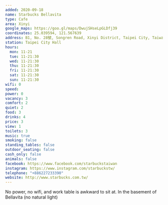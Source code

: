 ```yaml
---
added: 2020-09-18
name: Starbucks Bellavita
type: Cafe
area: Xinyi
google_maps: https://goo.gl/maps/DwujSHseLpGLDfj39
coordinates: 25.039594, 121.567639
address: B1, No. 28號, Songren Road, Xinyi District, Taipei City, Taiwan 110
station: Taipei City Hall
hours:
  mon: 11-21
  tue: 11-21:30
  wed: 11-21:30
  thu: 11-21:30
  fri: 11-21:30
  sat: 11-21:30
  sun: 11-21:30
wifi: 0
speed: 
power: 0
vacancy: 3
comfort: 2
quiet: 2
food: 3
drinks: 4
price: 3
view: 1
toilets: 3
music: true
smoking: false
standing_tables: false
outdoor_seating: false
cash_only: false
animals: false
facebook: https://www.facebook.com/starbuckstaiwan
instagram: https://www.instagram.com/starbuckstw/
telephone: "+886227233390"
website: http://www.starbucks.com.tw/
---
```


No power, no wifi, and work table is awkward to sit at. In the basement of Bellavita (no natural light)
